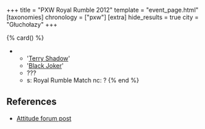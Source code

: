 +++
title = "PXW Royal Rumble 2012"
template = "event_page.html"
[taxonomies]
chronology = ["pxw"]
[extra]
hide_results = true
city = "Głuchołazy"
+++

{% card() %}
- - '[Terry Shadow](@/w/shadow.md)'
  - '[Black Joker](@/w/black-joker.md)'
  - ???
  - s: Royal Rumble Match
    nc: ?
{% end %}

## References

* [Attitude forum post](https://forum.wrestling.pl/topic/30046-pxw-royal-rumble-2012/)
